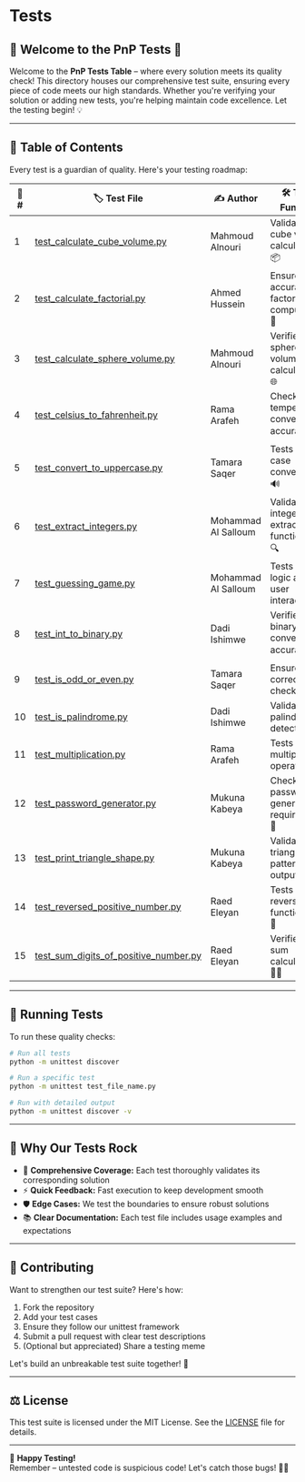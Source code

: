 # Tests 

## 🌟 **Welcome to the PnP Tests** 🧪

Welcome to the **PnP Tests Table** – where every solution meets its quality check! This directory houses our comprehensive test suite, ensuring every piece of code meets our high standards. Whether you're verifying your solution or adding new tests, you're helping maintain code excellence. Let the testing begin! 💡

---

## 📝 **Table of Contents**  

Every test is a guardian of quality. Here's your testing roadmap:

| 🔢 **#** | 🏷️ **Test File** | ✍️ **Author** | 🛠️ **Tests Function** |
|----------|-------------------|---------------|---------------------|
| 1 | [test_calculate_cube_volume.py](./test_calculate_cube_volume.py) | Mahmoud Alnouri | Validates cube volume calculations 📦 |
| 2 | [test_calculate_factorial.py](./test_calculate_factorial.py) | Ahmed Hussein | Ensures accurate factorial computations 🔢 |
| 3 | [test_calculate_sphere_volume.py](./test_calculate_sphere_volume.py) | Mahmoud Alnouri | Verifies sphere volume calculations 🌐 |
| 4 | [test_celsius_to_fahrenheit.py](./test_celsius_to_fahrenheit.py) | Rama Arafeh | Checks temperature conversion accuracy 🌡️ |
| 5 | [test_convert_to_uppercase.py](./test_convert_to_uppercase.py) | Tamara Saqer | Tests string case conversion 🔊 |
| 6 | [test_extract_integers.py](./test_extract_integers.py) | Mohammad Al Salloum | Validates integer extraction functionality 🔍 |
| 7 | [test_guessing_game.py](./test_guessing_game.py) | Mohammad Al Salloum | Tests game logic and user interaction 🎲 |
| 8 | [test_int_to_binary.py](./test_int_to_binary.py) | Dadi Ishimwe | Verifies binary conversion accuracy 💻 |
| 9 | [test_is_odd_or_even.py](./test_is_odd_or_even.py) | Tamara Saqer | Ensures correct parity checking ⚖️ |
| 10 | [test_is_palindrome.py](./test_is_palindrome.py) | Dadi Ishimwe | Validates palindrome detection 🔄 |
| 11 | [test_multiplication.py](./test_multiplication.py) | Rama Arafeh | Tests multiplication operations ➕ |
| 12 | [test_password_generator.py](./test_password_generator.py) | Mukuna Kabeya | Checks password generation requirements 🔐 |
| 13 | [test_print_triangle_shape.py](./test_print_triangle_shape.py) | Mukuna Kabeya | Validates triangle pattern output 🎨 |
| 14 | [test_reversed_positive_number.py](./test_reversed_positive_number.py) | Raed Eleyan | Tests number reversal functionality 🔄 |
| 15 | [test_sum_digits_of_positive_number.py](./test_sum_digits_of_positive_number.py) | Raed Eleyan | Verifies digit sum calculations 🧙‍♂️ |

---

## 🧪 **Running Tests**

To run these quality checks:

```bash
# Run all tests
python -m unittest discover

# Run a specific test
python -m unittest test_file_name.py

# Run with detailed output
python -m unittest discover -v
```

---

## 🌟 **Why Our Tests Rock**

- 🎯 **Comprehensive Coverage:** Each test thoroughly validates its corresponding solution
- ⚡ **Quick Feedback:** Fast execution to keep development smooth
- 🛡️ **Edge Cases:** We test the boundaries to ensure robust solutions
- 📚 **Clear Documentation:** Each test file includes usage examples and expectations

---

## 🤝 **Contributing**

Want to strengthen our test suite? Here's how:

1. Fork the repository
2. Add your test cases
3. Ensure they follow our unittest framework
4. Submit a pull request with clear test descriptions
5. (Optional but appreciated) Share a testing meme

Let's build an unbreakable test suite together! 💪

---

## ⚖️ **License**

This test suite is licensed under the MIT License. See the [LICENSE](./LICENSE) file for details.

---

🎉 **Happy Testing!**  
Remember – untested code is suspicious code! Let's catch those bugs! 🐛✨
